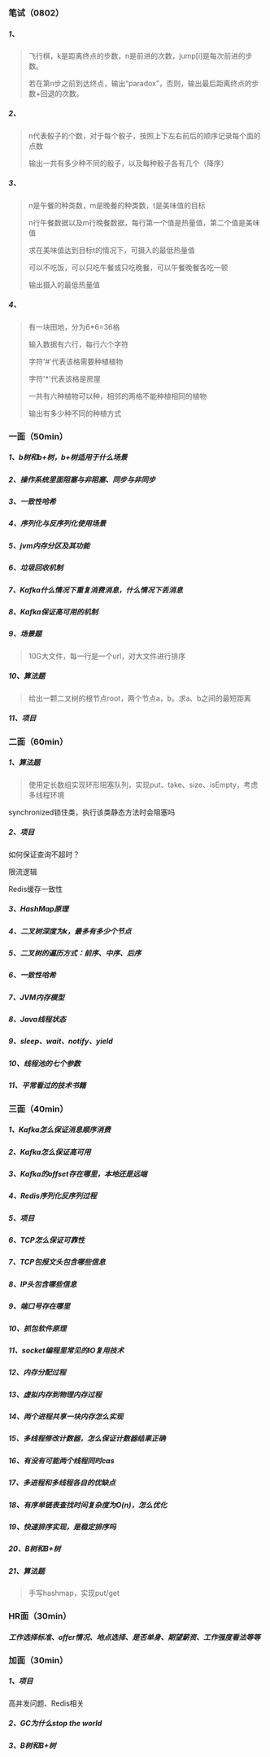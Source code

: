 ### 笔试（0802）

##### 1、

> 飞行棋，k是距离终点的步数，n是前进的次数，jump[i]是每次前进的步数。  
>
> 若在第n步之前到达终点，输出“paradox”，否则，输出最后距离终点的步数+回退的次数。

##### 2、

> n代表骰子的个数，对于每个骰子，按照上下左右前后的顺序记录每个面的点数
>
> 输出一共有多少种不同的骰子，以及每种骰子各有几个（降序）

##### 3、

> n是午餐的种类数，m是晚餐的种类数，t是美味值的目标
>
> n行午餐数据以及m行晚餐数据，每行第一个值是热量值，第二个值是美味值
>
> 求在美味值达到目标t的情况下，可摄入的最低热量值
>
> 可以不吃饭，可以只吃午餐或只吃晚餐，可以午餐晚餐各吃一顿
>
> 输出摄入的最低热量值

##### 4、

> 有一块田地，分为6\*6=36格
>
> 输入数据有六行，每行六个字符
>
> 字符'#'代表该格需要种植植物
>
> 字符'\*'代表该格是房屋
>
> 一共有六种植物可以种，相邻的两格不能种植相同的植物
>
> 输出有多少种不同的种植方式  



### 一面（50min）

##### 1、b树和b+树，b+树适用于什么场景

##### 2、操作系统里面阻塞与非阻塞、同步与非同步

##### 3、一致性哈希

##### 4、序列化与反序列化使用场景

##### 5、jvm内存分区及其功能

##### 6、垃圾回收机制

##### 7、Kafka什么情况下重复消费消息，什么情况下丢消息

##### 8、Kafka保证高可用的机制

##### 9、场景题

> 10G大文件，每一行是一个url，对大文件进行排序

##### 10、算法题

> 给出一颗二叉树的根节点root，两个节点a，b。求a、b之间的最短距离

##### 11、项目



### 二面（60min）

##### 1、算法题

> 使用定长数组实现环形阻塞队列，实现put、take、size、isEmpty，考虑多线程环境
>

synchronized锁住类，执行该类静态方法时会阻塞吗

##### 2、项目

如何保证查询不超时？

限流逻辑

Redis缓存一致性

##### 3、HashMap原理

##### 4、二叉树深度为k，最多有多少个节点

##### 5、二叉树的遍历方式：前序、中序、后序

##### 6、一致性哈希

##### 7、JVM内存模型

##### 8、Java线程状态

##### 9、sleep、wait、notify、yield

##### 10、线程池的七个参数

##### 11、平常看过的技术书籍



### 三面（40min）

##### 1、Kafka怎么保证消息顺序消费

##### 2、Kafka怎么保证高可用

##### 3、Kafka的offset存在哪里，本地还是远端

##### 4、Redis序列化反序列过程

##### 5、项目

##### 6、TCP怎么保证可靠性

##### 7、TCP包报文头包含哪些信息

##### 8、IP头包含哪些信息

##### 9、端口号存在哪里

##### 10、抓包软件原理

##### 11、socket编程里常见的IO复用技术

##### 12、内存分配过程

##### 13、虚拟内存到物理内存过程

##### 14、两个进程共享一块内存怎么实现

##### 15、多线程修改计数器，怎么保证计数器结果正确

##### 16、有没有可能两个线程同时cas

##### 17、多进程和多线程各自的优缺点

##### 18、有序单链表查找时间复杂度为O(n)，怎么优化

##### 19、快速排序实现，是稳定排序吗

##### 20、B树和B+树

##### 21、算法题

> 手写hashmap，实现put/get



### HR面（30min）

##### 工作选择标准、offer情况、地点选择、是否单身、期望薪资、工作强度看法等等



### 加面（30min）

##### 1、项目

高并发问题、Redis相关

##### 2、GC为什么stop the world

##### 3、B树和B+树